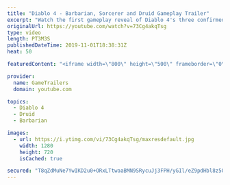 ```yaml
---
title: "Diablo 4 - Barbarian, Sorcerer and Druid Gameplay Trailer"
excerpt: "Watch the first gameplay reveal of Diablo 4's three confirmed classes: The Barbarian, the Sorcerer, and the Druid."
originalUrl: https://youtube.com/watch?v=73Cg4akqTsg
type: video
length: PT3M3S
publishedDateTime: 2019-11-01T18:38:31Z
heat: 50

featuredContent: "<iframe width=\"800\" height=\"500\" frameborder=\"0\" src=\"https://www.youtube.com/embed/73Cg4akqTsg\" allow=\"accelerometer; autoplay; encrypted-media; gyroscope; picture-in-picture\" allowfullscreen></iframe>"

provider:
  name: GameTrailers
  domain: youtube.com

topics:
  - Diablo 4
  - Druid
  - Barbarian

images:
  - url: https://i.ytimg.com/vi/73Cg4akqTsg/maxresdefault.jpg
    width: 1280
    height: 720
    isCached: true

secured: "T8qZdMuNe7YwIKD2u0+ORxLTtwaaBMN9SRycuJj3FPH/yGIl/eZ9pdHbl8z5OWZ11PKASZgasPHa1VxowiszZprADk+BIyBwN4x8BkrfiiwwhutPtd2t1r1K8Gsy4rj65oSGPnsMvKtC/vNYoyzTZ0N92U+BOA8F8rlPHaPAvGoxBp2eA7UEXUiuVrCl1kj0Z8snQaCseS3VkWMADS/y4/VGpe6B3tp0mJ9TQkuJdvgW6uDXhRwAlIfiBGDv1e6iNxJpfB14hb4YW0Uv4YjrZmi30r7Qx+7E6+JsocFiPce7oyGuUO9hshV2M2cZ20LJweeTGMhnmlveGUR67SAWAU1Jkp8bedYHW8mHxJhgAAPyNNDMKjY0jrdzCMfxUVhumI+k2seyxE8lsgigdux9Xc0hqCk1TOpp4O+GkLA1nK50sa3yinQagttz7zhKexAF;ZRFZYqYw2DoA5p73efNJYw=="
---
```


